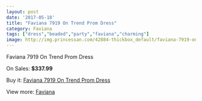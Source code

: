 ```yaml
---
layout: post
date: '2017-05-18'
title: "Faviana 7919 On Trend Prom Dress"
category: Faviana
tags: ["dress","beaded","party","faviana","charming"]
image: http://img.princessan.com/42884-thickbox_default/faviana-7919-on-trend-prom-dress.jpg
---
```

Faviana 7919 On Trend Prom Dress

On Sales: **$337.99**
<a href="https://www.princessan.com/en/faviana/20000-faviana-7919-on-trend-prom-dress.html"><amp-img layout="responsive" width="600" height="600" src="//img.princessan.com/42884-thickbox_default/faviana-7919-on-trend-prom-dress.jpg" alt="Faviana 7919 On Trend Prom Dress 0" /></a>
<a href="https://www.princessan.com/en/faviana/20000-faviana-7919-on-trend-prom-dress.html"><amp-img layout="responsive" width="600" height="600" src="//img.princessan.com/42886-thickbox_default/faviana-7919-on-trend-prom-dress.jpg" alt="Faviana 7919 On Trend Prom Dress 1" /></a>
<a href="https://www.princessan.com/en/faviana/20000-faviana-7919-on-trend-prom-dress.html"><amp-img layout="responsive" width="600" height="600" src="//img.princessan.com/42885-thickbox_default/faviana-7919-on-trend-prom-dress.jpg" alt="Faviana 7919 On Trend Prom Dress 2" /></a>

Buy it: [Faviana 7919 On Trend Prom Dress](https://www.princessan.com/en/faviana/20000-faviana-7919-on-trend-prom-dress.html "Faviana 7919 On Trend Prom Dress")

View more: [Faviana](https://www.princessan.com/en/19-faviana "Faviana")